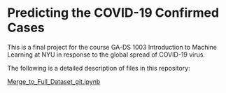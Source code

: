 # Predicting the COVID-19 Confirmed Cases

This is a final project for the course GA-DS 1003 Introduction to Machine Learning at NYU in response to the global spread of COVID-19 virus.

The following is a detailed description of files in this repository:

[Merge_to_Full_Dataset_git.ipynb](https://github.com/JiaruiTang/DS1003-Predicting-the-COVID-19-Cases/blob/master/Merge_to_Full_Dataset_git.ipynb)

